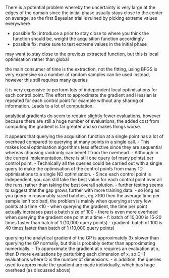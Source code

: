 There is a potential problem whereby the uncertainty is very large at the edges of the domain since the initial phase usually stays close to the center on average, so the first Bayesian trial is ruined by picking extreme values everywhere
- possible fix: introduce a prior to stay close to where you think the function should be, weight the acquisition function accordingly
- possible fix: make sure to test extreme values in the initial phase


may want to stay close to the previous extracted function, but this is local optimisation rather than global

the main consumer of time is the extraction, not the fitting, using BFGS is very expensive so a number of random samples can be used instead, however this still requires many queries

it is very expensive to perform lots of independent local optimisations for each control point. The effort to approximate the gradient and Hessian is repeated for each control point for example without any sharing of information. Leads to a lot of computation.


analytical gradients do seem to require slightly fewer evaluations, however because there are still a huge number of evaluations, the added cost from computing the gradient is far greater and so makes things worse.

it appears that querying the acquisition function at a single point has a lot of overhead compared to querying at many points in a single call.
    - This makes local optimisation algorithms less effective since they are sequential whereas choosing randomly can benefit from the overhead.
    - Although in the current implementation, there is still one query (of many points) per control point.
        - Technically all the queries could be carried out with a single query to make the optimisation of the control points from many 1D optimisations to a single ND optimisation.
        - Since each control point is independent, you can still take the best value for each control point over all the runs, rather than taking the best overall solution.
    - further testing seems to suggest that the gap grows further with more training data.
    - so long as you query in reasonably sized batches, eg >100 then the average time per sample isn't too bad, the problem is mainly when querying at very few points at a time <10
        - when querying the gradient, the time per point actually increases past a batch size of 100
    - there is even more overhead when querying the gradient one point at a time
        - f: batch of 10,000 is 15-20 times faster than batch of 1 (10,000 query points)
        - gradient: batch of 100 is 40 times faster than batch of 1 (10,000 query points)

querying the analytical gradient of the GP is approximately 3x slower than querying the GP normally, but this is probably better than approximating numerically.
    - To approximate the gradient at x requires an evaluation at x, then D more evaluations by perturbing each dimension of x, so D+1 evaluations where D is the number of dimensions.
    - in addition, the queries used to approximate the gradient are made individually, which has huge overhead (as discussed above)
